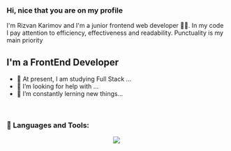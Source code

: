 ### Hi, nice that you are on my profile

I'm Rizvan Karimov and I'm a junior frontend web developer 👨‍💻. In my code I pay attention to efficiency, effectiveness and readability. 
Punctuality is my main priority



## I'm a FrontEnd Developer

- 🔭 At present, I am studying Full Stack ...
- 💪 I’m looking for help with ...
- 🥅 I’m constantly lerning new things...

<br />

### 🧰 Languages and Tools:

<p align="center">
<img src="https://skillicons.dev/icons?i=html,css,bootstrap,tailwind,sass,ts,js,react,styledcomponents,materialui,nodejs,express,mongodb,git,github,figma,visualstudio,wordpress,webflow" />  
<p/>

